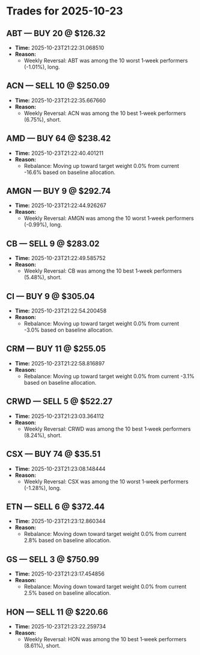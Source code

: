 # Trades for 2025-10-23

## ABT — BUY 20 @ $126.32
- **Time:** 2025-10-23T21:22:31.068510
- **Reason:**
  - Weekly Reversal: ABT was among the 10 worst 1‑week performers (-1.01%), long.

## ACN — SELL 10 @ $250.09
- **Time:** 2025-10-23T21:22:35.667660
- **Reason:**
  - Weekly Reversal: ACN was among the 10 best 1‑week performers (6.75%), short.

## AMD — BUY 64 @ $238.42
- **Time:** 2025-10-23T21:22:40.401211
- **Reason:**
  - Rebalance: Moving up toward target weight 0.0% from current -16.6% based on baseline allocation.

## AMGN — BUY 9 @ $292.74
- **Time:** 2025-10-23T21:22:44.926267
- **Reason:**
  - Weekly Reversal: AMGN was among the 10 worst 1‑week performers (-0.99%), long.

## CB — SELL 9 @ $283.02
- **Time:** 2025-10-23T21:22:49.585752
- **Reason:**
  - Weekly Reversal: CB was among the 10 best 1‑week performers (5.48%), short.

## CI — BUY 9 @ $305.04
- **Time:** 2025-10-23T21:22:54.200458
- **Reason:**
  - Rebalance: Moving up toward target weight 0.0% from current -3.0% based on baseline allocation.

## CRM — BUY 11 @ $255.05
- **Time:** 2025-10-23T21:22:58.816897
- **Reason:**
  - Rebalance: Moving up toward target weight 0.0% from current -3.1% based on baseline allocation.

## CRWD — SELL 5 @ $522.27
- **Time:** 2025-10-23T21:23:03.364112
- **Reason:**
  - Weekly Reversal: CRWD was among the 10 best 1‑week performers (8.24%), short.

## CSX — BUY 74 @ $35.51
- **Time:** 2025-10-23T21:23:08.148444
- **Reason:**
  - Weekly Reversal: CSX was among the 10 worst 1‑week performers (-1.28%), long.

## ETN — SELL 6 @ $372.44
- **Time:** 2025-10-23T21:23:12.860344
- **Reason:**
  - Rebalance: Moving down toward target weight 0.0% from current 2.8% based on baseline allocation.

## GS — SELL 3 @ $750.99
- **Time:** 2025-10-23T21:23:17.454856
- **Reason:**
  - Rebalance: Moving down toward target weight 0.0% from current 2.5% based on baseline allocation.

## HON — SELL 11 @ $220.66
- **Time:** 2025-10-23T21:23:22.259734
- **Reason:**
  - Weekly Reversal: HON was among the 10 best 1‑week performers (8.61%), short.

